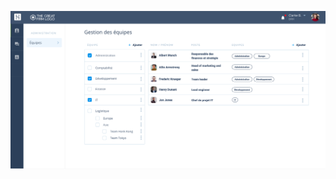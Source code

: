 ![alt text](https://github.com/RemiFrontiere/Front_End_TeamsManager_trainingApp/blob/master/maquette.png)
